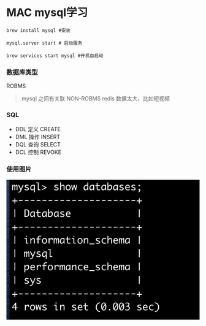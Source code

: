 # MAC mysql学习

```shell
brew install mysql #安装

mysql.server start # 启动服务

brew services start mysql #开机自启动
```

### 数据库类型

ROBMS
> mysql 之间有关联 
NON-ROBMS
> redis 数据太大，比如短视频


### SQL

* DDL   定义 CREATE
* DML   操作 INSERT
* DQL   查询 SELECT
* DCL   控制 REVOKE

### 使用图片

![](./mysql/show00.png)



